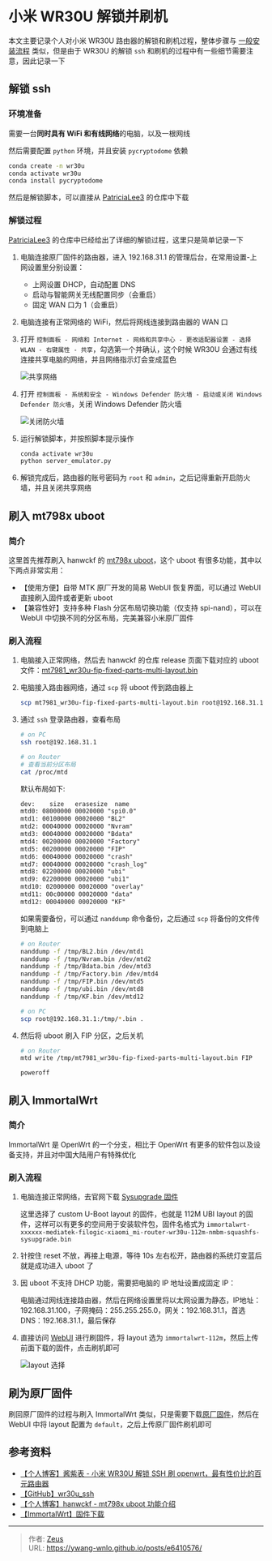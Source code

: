 # 小米 WR30U 解锁并刷机


本文主要记录个人对小米 WR30U 路由器的解锁和刷机过程，整体步骤与 [一般安装流程](/posts/8507aaa1/#一般安装流程) 类似，但是由于 WR30U 的解锁 `ssh` 和刷机的过程中有一些细节需要注意，因此记录一下

## 解锁 ssh

### 环境准备

需要一台**同时具有 WiFi 和有线网络**的电脑，以及一根网线

然后需要配置 `python` 环境，并且安装 `pycryptodome` 依赖

```bash
conda create -n wr30u
conda activate wr30u
conda install pycryptodome
```

然后是解锁脚本，可以直接从 [PatriciaLee3](https://github.com/PatriciaLee3/wr30u_ssh/blob/main/server_emulator.py) 的仓库中下载

### 解锁过程

[PatriciaLee3](https://github.com/PatriciaLee3/wr30u_ssh/blob/main/README.md) 的仓库中已经给出了详细的解锁过程，这里只是简单记录一下

1. 电脑连接原厂固件的路由器，进入 192.168.31.1 的管理后台，在常用设置-上网设置里分别设置：

   - 上网设置 DHCP，自动配置 DNS
   - 启动与智能网关无线配置同步（会重启）
   - 固定 WAN 口为 1（会重启）

2. 电脑连接有正常网络的 WiFi，然后将网线连接到路由器的 WAN 口

3. 打开 `控制面板 - 网络和 Internet - 网络和共享中心 - 更改适配器设置 - 选择 WLAN - 右键属性 - 共享`，勾选第一个并确认，这个时候 WR30U 会通过有线连接共享电脑的网络，并且网络指示灯会变成蓝色

    ![共享网络](共享网络.png "共享网络")

4. 打开 `控制面板 - 系统和安全 - Windows Defender 防火墙 - 启动或关闭 Windows Defender 防火墙`，关闭 Windows Defender 防火墙

    ![关闭防火墙](关闭防火墙.png "关闭防火墙")

5. 运行解锁脚本，并按照脚本提示操作

    ```bash
    conda activate wr30u
    python server_emulator.py
    ```

6. 解锁完成后，路由器的账号密码为 `root` 和 `admin`，之后记得重新开启防火墙，并且关闭共享网络

## 刷入 mt798x uboot

### 简介

这里首先推荐刷入 hanwckf 的 [mt798x uboot](https://cmi.hanwckf.top/p/mt798x-uboot-usage)，这个 uboot 有很多功能，其中以下两点非常实用：

- 【使用方便】自带 MTK 原厂开发的简易 WebUI 恢复界面，可以通过 WebUI 直接刷入固件或者更新 uboot
- 【兼容性好】支持多种 Flash 分区布局切换功能（仅支持 spi-nand），可以在 WebUI 中切换不同的分区布局，完美兼容小米原厂固件

### 刷入流程

1. 电脑接入正常网络，然后去 hanwckf 的仓库 release 页面下载对应的 uboot 文件：[mt7981_wr30u-fip-fixed-parts-multi-layout.bin](https://github.com/hanwckf/bl-mt798x/releases)
2. 电脑接入路由器网络，通过 `scp` 将 uboot 传到路由器上

    ```bash
    scp mt7981_wr30u-fip-fixed-parts-multi-layout.bin root@192.168.31.1:/tmp
    ```

3. 通过 `ssh` 登录路由器，查看布局

    ```bash
    # on PC
    ssh root@192.168.31.1

    # on Router
    # 查看当前分区布局
    cat /proc/mtd
    ```

    默认布局如下:

    ```txt
    dev:    size   erasesize  name
    mtd0: 08000000 00020000 "spi0.0"
    mtd1: 00100000 00020000 "BL2"
    mtd2: 00040000 00020000 "Nvram"
    mtd3: 00040000 00020000 "Bdata"
    mtd4: 00200000 00020000 "Factory"
    mtd5: 00200000 00020000 "FIP"
    mtd6: 00040000 00020000 "crash"
    mtd7: 00040000 00020000 "crash_log"
    mtd8: 02200000 00020000 "ubi"
    mtd9: 02200000 00020000 "ubi1"
    mtd10: 02000000 00020000 "overlay"
    mtd11: 00c00000 00020000 "data"
    mtd12: 00040000 00020000 "KF"
    ```

    如果需要备份，可以通过 `nanddump` 命令备份，之后通过 `scp` 将备份的文件传到电脑上

    ```bash
    # on Router
    nanddump -f /tmp/BL2.bin /dev/mtd1
    nanddump -f /tmp/Nvram.bin /dev/mtd2
    nanddump -f /tmp/Bdata.bin /dev/mtd3
    nanddump -f /tmp/Factory.bin /dev/mtd4
    nanddump -f /tmp/FIP.bin /dev/mtd5
    nanddump -f /tmp/ubi.bin /dev/mtd8
    nanddump -f /tmp/KF.bin /dev/mtd12

    # on PC
    scp root@192.168.31.1:/tmp/*.bin .
    ```

4. 然后将 uboot 刷入 FIP 分区，之后关机

    ```bash
    # on Router
    mtd write /tmp/mt7981_wr30u-fip-fixed-parts-multi-layout.bin FIP

    poweroff
    ```

## 刷入 ImmortalWrt

### 简介

ImmortalWrt 是 OpenWrt 的一个分支，相比于 OpenWrt 有更多的软件包以及设备支持，并且对中国大陆用户有特殊优化

### 刷入流程

1. 电脑连接正常网络，去官网下载 [Sysupgrade 固件](https://firmware-selector.immortalwrt.org/?version=23.05-SNAPSHOT&target=mediatek%2Ffilogic&id=xiaomi_mi-router-wr30u-112m-nmbm)

    这里选择了 custom U-Boot layout 的固件，也就是 112M UBI layout 的固件，这样可以有更多的空间用于安装软件包，固件名格式为 `immortalwrt-xxxxxx-mediatek-filogic-xiaomi_mi-router-wr30u-112m-nmbm-squashfs-sysupgrade.bin`

2. 针按住 reset 不放，再接上电源，等待 10s 左右松开，路由器的系统灯变蓝后就是成功进入 uboot 了

3. 因 uboot 不支持 DHCP 功能，需要把电脑的 IP 地址设置成固定 IP：

    电脑通过网线连接路由器，然后在网络设置里将以太网设置为静态，IP地址：192.168.31.100，子网掩码：255.255.255.0，网关：192.168.31.1，首选 DNS：192.168.31.1，最后保存

4. 直接访问 [WebUI](http://192.168.31.1) 进行刷固件，将 layout 选为 `immortalwrt-112m`，然后上传前面下载的固件，点击刷机即可

    ![layout 选择](layout选择.png "layout 选择")

## 刷为原厂固件

刷回原厂固件的过程与刷入 ImmortalWrt 类似，只是需要下载[原厂固件](https://github.com/hanwckf/xiaomi-router-stock-ubi-bin)，然后在 WebUI 中将 layout 配置为 `default`，之后上传原厂固件刷机即可

## 参考资料

- [【个人博客】酱紫表 - 小米 WR30U 解锁 SSH 刷 openwrt，最有性价比的百元路由器](https://blog.qust.me/wr30u)
- [【GitHub】wr30u_ssh](https://github.com/PatriciaLee3/wr30u_ssh)
- [【个人博客】hanwckf - mt798x uboot 功能介绍](https://cmi.hanwckf.top/p/mt798x-uboot-usage)
- [【ImmortalWrt】固件下载](https://firmware-selector.immortalwrt.org/)


---

> 作者: [Zeus](https://github.com/ywang-wnlo)  
> URL: https://ywang-wnlo.github.io/posts/e6410576/  


